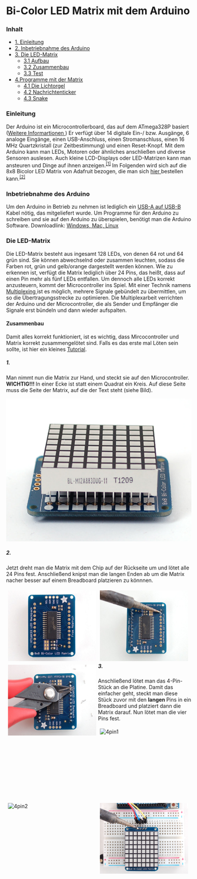 <h1> Bi-Color LED Matrix mit dem Arduino </h1>

<h3> Inhalt </h3>
<ul style="list-stlye-type:none">
<li><a href="#Einl">1. Einleitung</a></li>
<li><a href="#INBE">2. Inbetriebnahme des Arduino</a>
</li>
<li><a href="#MATR">3. Die LED-Matrix</a>
<ul> 
<li><a href="#AUFB">3.1 Aufbau </a></li>
<li><a href="#ZUSA">3.2 Zusammenbau </a></li>
<li><a href="#TEST">3.3 Test </a></li>
</ul> 
</li>
<li><a href="#PROG">4.Programme mit der Matrix</a>
<ul>
<li><a href="#51">4.1 Die Lichtorgel </a></li>
<li><a href="#52">4.2 Nachrichtenticker</a></li>
<li><a href="#53">4.3 Snake </a></li>
</ul>
</li>
</ul>

<h3 id="Einl">Einleitung </h3>
<p>
Der Arduino ist ein Microcontrollerboard, das auf dem ATmega328P basiert (<a href ="http://www.atmel.com/images/Atmel-8271-8-bit-AVR-Microcontroller-ATmega48A-48PA-88A-88PA-168A-168PA-328-328P_datasheet_Complete.pdf">Weitere Informartionen </a>) Er verfügt über 14 digitale Ein-/ bzw. Ausgänge, 6 analoge Eingänge, einen USB-Anschluss, einen Stromanschluss, einen 16 MHz Quartzkristall (zur Zeitbestimmung) und einen Reset-Knopf. Mit dem Arduino kann man LEDs, Motoren oder ähnliches anschließen und diverse Sensoren auslesen. Auch kleine LCD-Displays oder LED-Matrizen kann man ansteuren und Dinge auf ihnen anzeigen.<sup><a href="#A1">[1]</a></sup> Im Folgenden wird sich auf die 8x8 Bicolor LED Matrix von Adafruit bezogen, die man sich  <a href = "https://www.adafruit.com/product/902">hier </a> bestellen kann.<sup><a href="#A2">[2]</a></sup>
</p>
<h3 id="INBE">Inbetriebnahme des Arduino </h3>
<p>
Um den Arduino in Betrieb zu nehmen ist lediglich ein <a href = "https://img.conrad.de/medias/global/ce/9000_9999/9800/9860/9868/986899_LB_00_FB.EPS_1000.jpgUSB-A">USB-A auf USB-B </a> Kabel nötig, das mitgeliefert wurde. Um Programme für den Arduino zu schreiben und sie auf den Arduino zu überspielen, benötigt man die Arduino Software. Downloadlink: <a href = "https://www.arduino.cc/download_handler.php">Windows, </a> <a href = "https://www.arduino.cc/download_handler.php">Mac, </a> <a href = "https://www.arduino.cc/download_handler.php">Linux </a>
</p>
<h3 id="MATR">Die LED-Matrix </h3>
<p>
Die LED-Matrix besteht aus ingesamt 128 LEDs, von denen 64 rot und 64 grün sind. Sie können abwechselnd oder zusammen leuchten, sodass die Farben rot, grün und gelb/orange dargestellt werden können. Wie zu erkennen ist, verfügt die Matrix lediglich über 24 Pins, das heißt, dass auf einen Pin mehr als fünf LEDs entfallen. Um dennoch alle LEDs korrekt anzusteuern, kommt der Microcontroller ins Spiel. Mit einer Technik namens <a href = "https://de.wikipedia.org/wiki/Multiplexverfahren">Multiplexing </a> ist es möglich, mehrere Signale gebündelt zu übermittlen, um so die Übertragungsstrecke zu optimieren. Die Multiplexarbeit verrichten der Arduino und der Microcontroller, die als Sender und Empfänger die Signale erst bündeln und dann wieder aufspalten.
</p>
<h4 id="ZUSA">Zusammenbau </h4>
Damit alles korrekt funktioniert, ist es wichtig, dass Mircocontroller und Matrix korrekt zusammengelötet sind. Falls es das erste mal Löten sein sollte, ist hier ein kleines <a href = "http://mightyohm.com/files/soldercomic/translations/DE_SolderComic.pdf">Tutorial</a>.
</p>
<p> <h5>1.</h5> </p> 
<p>
Man nimmt nun die Matrix zur Hand, und steckt sie auf den Microcontroller. <b> WICHTIG!!! </b> In einer Ecke ist statt einem Quadrat ein Kreis. Auf diese Seite muss die Seite der Matrix, auf die der Text steht (siehe Bild).
</p>
<p><img src="images/allignment.jpeg" alt="allignment"></p>
<p><h5>2.</h5></p>
<p>
Jetzt dreht man die Matrix mit dem Chip auf der Rückseite um und lötet alle 24 Pins fest. Anschließend knipst man die langen Enden ab um die Matrix nacher besser auf einem Breadboard platzieren zu könnnen. 
</p>
<div>
<img src="images/solder1.jpeg" alt="solder1" width="240" height="192" style="margin:5px" align="left">
<img src="images/solder2.jpeg" alt="solder2" width="240" height="192" style="margin:5px" align="left">
<img src="images/solder3.jpeg" alt="solder3" width="240" height="192" style="margin:5px" align="left">
</div>
<p> <h5> 3. </h5> </p>
<p>
Anschließend lötet man das 4-Pin-Stück an die Platine. Damit das einfacher geht, steckt man diese Stück zuvor mit den <b> langen </b> Pins in ein Breadboard und platziert dann die Matrix darauf. Nun lötet man die vier Pins fest. 
</p>
<div>
<img src="images/4pin1.jpeg" alt="4pin1" width="240" height="192" style="margin:5px" align="left">
<img src="images/4pin2.jpeg" alt="4pin2" width="240" height="192" style="margin:5px" align="left">
<img src="images/4pin3.jpeg" alt="4pin3" width="240" height="192" style="margin:5px" align="left">
</div>
